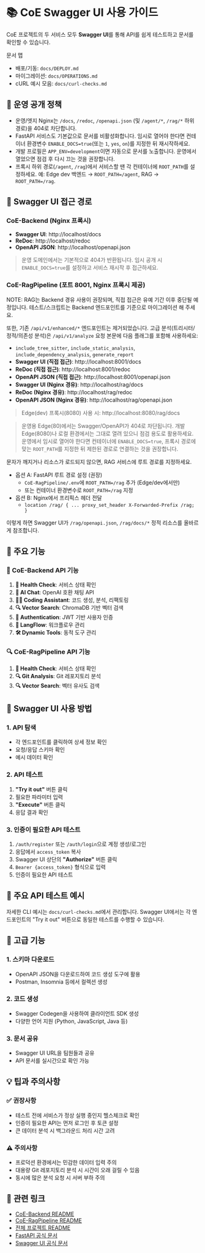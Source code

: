 # 📚 CoE Swagger UI 사용 가이드

CoE 프로젝트의 두 서비스 모두 **Swagger UI**를 통해 API를 쉽게 테스트하고 문서를 확인할 수 있습니다.

문서 맵
- 배포/기동: `docs/DEPLOY.md`
- 마이그레이션: `docs/OPERATIONS.md`
- cURL 예시 모음: `docs/curl-checks.md`

## 🔐 운영 공개 정책

- 운영/엣지 Nginx는 `/docs`, `/redoc`, `/openapi.json` (및 `/agent/*`, `/rag/*` 하위 경로)을 404로 차단합니다.
- FastAPI 서비스도 기본값으로 문서를 비활성화합니다. 임시로 열어야 한다면 컨테이너 환경변수 `ENABLE_DOCS=true`(또는 `1`, `yes`, `on`)를 지정한 뒤 재시작하세요.
- 개발 프로필은 `APP_ENV=development`이면 자동으로 문서를 노출합니다. 운영에서 열었으면 점검 후 다시 끄는 것을 권장합니다.
- 프록시 하위 경로(`/agent`, `/rag`)에서 서비스할 땐 각 컨테이너에 `ROOT_PATH`를 설정하세요. 예: Edge dev 백엔드 → `ROOT_PATH=/agent`, RAG → `ROOT_PATH=/rag`.

## 🔗 Swagger UI 접근 경로

### CoE-Backend (Nginx 프록시)
- **Swagger UI**: http://localhost/docs
- **ReDoc**: http://localhost/redoc  
- **OpenAPI JSON**: http://localhost/openapi.json

> 운영 도메인에서는 기본적으로 404가 반환됩니다. 임시 공개 시 `ENABLE_DOCS=true`를 설정하고 서비스 재시작 후 접근하세요.

### CoE-RagPipeline (포트 8001, Nginx 프록시 제공)

NOTE: RAG는 Backend 경유 사용이 권장되며, 직접 접근은 유예 기간 이후 중단될 예정입니다.
테스트/스크립트는 Backend 엔드포인트를 기준으로 마이그레이션 해 주세요.

또한, 기존 `/api/v1/enhanced/*` 엔드포인트는 제거되었습니다. 고급 분석(트리시터/정적/의존성 분석)은 `/api/v1/analyze` 요청 본문에 다음 플래그를 포함해 사용하세요:

- `include_tree_sitter`, `include_static_analysis`, `include_dependency_analysis`, `generate_report`
- **Swagger UI (직접 접근)**: http://localhost:8001/docs
- **ReDoc (직접 접근)**: http://localhost:8001/redoc
- **OpenAPI JSON (직접 접근)**: http://localhost:8001/openapi.json
- **Swagger UI (Nginx 경유)**: http://localhost/rag/docs
- **ReDoc (Nginx 경유)**: http://localhost/rag/redoc
- **OpenAPI JSON (Nginx 경유)**: http://localhost/rag/openapi.json

> Edge(dev) 프록시(8080) 사용 시: http://localhost:8080/rag/docs

> 운영용 Edge(80)에서는 Swagger/OpenAPI가 404로 차단됩니다. 개발 Edge(8080)나 로컬 환경에서는 그대로 열려 있으니 점검 용도로 활용하세요. 운영에서 임시로 열어야 한다면 컨테이너에 `ENABLE_DOCS=true`, 프록시 경로에 맞는 `ROOT_PATH`를 지정한 뒤 제한된 경로로 연결하는 것을 권장합니다.

문자가 깨지거나 리소스가 로드되지 않으면, RAG 서비스에 루트 경로를 지정하세요.

- 옵션 A: FastAPI 루트 경로 설정 (권장)
  - `CoE-RagPipeline/.env`에 `ROOT_PATH=/rag` 추가 (Edge/dev에서만)
  - 또는 컨테이너 환경변수로 `ROOT_PATH=/rag` 지정
- 옵션 B: Nginx에서 프리픽스 헤더 전달
  - `location /rag/ { ... proxy_set_header X-Forwarded-Prefix /rag; }`

이렇게 하면 Swagger UI가 `/rag/openapi.json`, `/rag/docs/*` 정적 리소스를 올바르게 참조합니다.

## 🚀 주요 기능

### 🤖 CoE-Backend API 기능
1. **🏥 Health Check**: 서비스 상태 확인
2. **🤖 AI Chat**: OpenAI 호환 채팅 API
3. **👨‍💻 Coding Assistant**: 코드 생성, 분석, 리팩토링
4. **🔍 Vector Search**: ChromaDB 기반 벡터 검색
5. **🔐 Authentication**: JWT 기반 사용자 인증
6. **🔄 LangFlow**: 워크플로우 관리
7. **🛠️ Dynamic Tools**: 동적 도구 관리

### 🔍 CoE-RagPipeline API 기능
1. **🏥 Health Check**: 서비스 상태 확인
2. **🔍 Git Analysis**: Git 레포지토리 분석
3. **🔍 Vector Search**: 벡터 유사도 검색

## 📝 Swagger UI 사용 방법

### 1. API 탐색
- 각 엔드포인트를 클릭하여 상세 정보 확인
- 요청/응답 스키마 확인
- 예시 데이터 확인

### 2. API 테스트
1. **"Try it out"** 버튼 클릭
2. 필요한 파라미터 입력
3. **"Execute"** 버튼 클릭
4. 응답 결과 확인

### 3. 인증이 필요한 API 테스트
1. `/auth/register` 또는 `/auth/login`으로 계정 생성/로그인
2. 응답에서 `access_token` 복사
3. Swagger UI 상단의 **"Authorize"** 버튼 클릭
4. `Bearer {access_token}` 형식으로 입력
5. 인증이 필요한 API 테스트

## 🎯 주요 API 테스트 예시

자세한 CLI 예시는 `docs/curl-checks.md`에서 관리합니다. Swagger UI에서는 각 엔드포인트의 "Try it out" 버튼으로 동일한 테스트를 수행할 수 있습니다.

## 🔧 고급 기능

### 1. 스키마 다운로드
- OpenAPI JSON을 다운로드하여 코드 생성 도구에 활용
- Postman, Insomnia 등에서 컬렉션 생성

### 2. 코드 생성
- Swagger Codegen을 사용하여 클라이언트 SDK 생성
- 다양한 언어 지원 (Python, JavaScript, Java 등)

### 3. 문서 공유
- Swagger UI URL을 팀원들과 공유
- API 문서를 실시간으로 확인 가능

## 💡 팁과 주의사항

### ✅ 권장사항
- 테스트 전에 서비스가 정상 실행 중인지 헬스체크로 확인
- 인증이 필요한 API는 먼저 로그인 후 토큰 설정
- 큰 데이터 분석 시 백그라운드 처리 시간 고려

### ⚠️ 주의사항
- 프로덕션 환경에서는 민감한 데이터 입력 주의
- 대용량 Git 레포지토리 분석 시 시간이 오래 걸릴 수 있음
- 동시에 많은 분석 요청 시 서버 부하 주의

## 🔗 관련 링크

- [CoE-Backend README](../CoE-Backend/README.md)
- [CoE-RagPipeline README](../CoE-RagPipeline/README.md)
- [전체 프로젝트 README](../README.md)
- [FastAPI 공식 문서](https://fastapi.tiangolo.com/)
- [Swagger UI 공식 문서](https://swagger.io/tools/swagger-ui/)
